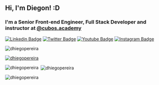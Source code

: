 ## Hi, I'm Diegon! :D

### I'm a Senior Front-end Engineer, Full Stack Developer and instructor at [@cubos.academy](https://cubos.academy/)


[![Linkedin Badge](https://img.shields.io/badge/-LinkedIn-blue?style=flat-square&logo=Linkedin&logoColor=white&link=https://www.linkedin.com/in/fagnerpsantos/)](https://www.linkedin.com/in/diegopereirati/)
[![Twitter Badge](https://img.shields.io/badge/-Twitter-1ca0f1?style=flat-square&labelColor=1ca0f1&logo=twitter&logoColor=white&link=https://twitter.com/fagnerpsantos)](https://twitter.com/DiegoPereiraTI)
[![Youtube Badge](https://img.shields.io/badge/-YouTube-ff0000?style=flat-square&labelColor=ff0000&logo=youtube&logoColor=white&link=https://www.youtube.com/user/TreinaWeb)](https://www.youtube.com/@dhiegopereira)
[![Instagram Badge](https://img.shields.io/badge/-Instagram-C13584?style=flat-square&labelColor=C13584&logo=instagram&logoColor=white&link=https://www.instagram.com/dhiegopereira.ti)](https://www.instagram.com/dhiegopereira.ti/)

<p align="left"> <img src="https://komarev.com/ghpvc/?username=dhiegopereira&label=Profile%20views&color=0e75b6&style=flat" alt="dhiegopereira" /> </p>

<p align="left"> <a href="https://github.com/ryo-ma/github-profile-trophy"><img src="https://github-profile-trophy.vercel.app/?username=dhiegopereira" alt="dhiegopereira" /></a> </p>

<p><img align="left" src="https://github-readme-stats.vercel.app/api/top-langs?username=dhiegopereira&show_icons=true&locale=en&layout=compact" alt="dhiegopereira" /></p>

<p>&nbsp;<img align="center" src="https://github-readme-stats.vercel.app/api?username=dhiegopereira&show_icons=true&locale=en" alt="dhiegopereira" /></p>

<p><img align="center" src="https://github-readme-streak-stats.herokuapp.com/?user=dhiegopereira&" alt="dhiegopereira" /></p>
